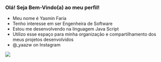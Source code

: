### Olá! Seja Bem-Vindo(a) ao meu perfil!

-  Meu nome é Yasmin Faria
-  Tenho interesse em ser Engenheira de Software
-  Estou me desenvolvendo na linguagem Java Script
-  Utilizo esse espaço para minha organização e compartilhamento dos meus projetos desenvolvidos
-  @_yaazw on Instagram

 ![](https://media.tenor.com/0aCMR4zGhyYAAAAC/death-the.gif)

<!---
yaazw/yaazw is a ✨ special ✨ repository because its `README.md` (this file) appears on your GitHub profile.
You can click the Preview link to take a look at your changes.
--->
